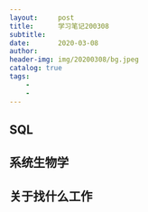 ```yaml
---
layout:     post
title:      学习笔记200308
subtitle:   
date:       2020-03-08
author:     
header-img: img/20200308/bg.jpeg
catalog: true
tags:
    - 
    - 
---
```

## SQL





## 系统生物学

## 关于找什么工作

